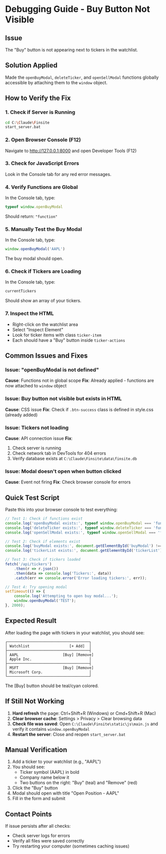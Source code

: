 # Debugging Guide - Buy Button Not Visible

## Issue
The "Buy" button is not appearing next to tickers in the watchlist.

## Solution Applied
Made the `openBuyModal`, `deleteTicker`, and `openSellModal` functions globally accessible by attaching them to the `window` object.

## How to Verify the Fix

### 1. Check if Server is Running
```bash
cd C:\Claude\Finsite
start_server.bat
```

### 2. Open Browser Console (F12)
Navigate to http://127.0.0.1:8000 and open Developer Tools (F12)

### 3. Check for JavaScript Errors
Look in the Console tab for any red error messages.

### 4. Verify Functions are Global
In the Console tab, type:
```javascript
typeof window.openBuyModal
```
Should return: `"function"`

### 5. Manually Test the Buy Modal
In the Console tab, type:
```javascript
window.openBuyModal('AAPL')
```
The buy modal should open.

### 6. Check if Tickers are Loading
In the Console tab, type:
```javascript
currentTickers
```
Should show an array of your tickers.

### 7. Inspect the HTML
- Right-click on the watchlist area
- Select "Inspect Element"
- Look for ticker items with class `ticker-item`
- Each should have a "Buy" button inside `ticker-actions`

## Common Issues and Fixes

### Issue: "openBuyModal is not defined"
**Cause**: Functions not in global scope
**Fix**: Already applied - functions are now attached to `window` object

### Issue: Buy button not visible but exists in HTML
**Cause**: CSS issue
**Fix**: Check if `.btn-success` class is defined in style.css (already added)

### Issue: Tickers not loading
**Cause**: API connection issue
**Fix**: 
1. Check server is running
2. Check network tab in DevTools for 404 errors
3. Verify database exists at `C:\Claude\Finsite\data\finsite.db`

### Issue: Modal doesn't open when button clicked
**Cause**: Event not firing
**Fix**: Check browser console for errors

## Quick Test Script

Paste this into your browser console to test everything:

```javascript
// Test 1: Check if functions exist
console.log('openBuyModal exists:', typeof window.openBuyModal === 'function');
console.log('deleteTicker exists:', typeof window.deleteTicker === 'function');
console.log('openSellModal exists:', typeof window.openSellModal === 'function');

// Test 2: Check if elements exist
console.log('buyModal exists:', document.getElementById('buyModal') !== null);
console.log('tickerList exists:', document.getElementById('tickerList') !== null);

// Test 3: Check if tickers loaded
fetch('/api/tickers')
    .then(r => r.json())
    .then(data => console.log('Tickers:', data))
    .catch(err => console.error('Error loading tickers:', err));

// Test 4: Try opening modal
setTimeout(() => {
    console.log('Attempting to open buy modal...');
    window.openBuyModal('TEST');
}, 2000);
```

## Expected Result

After loading the page with tickers in your watchlist, you should see:

```
┌─────────────────────────────────────┐
│ Watchlist                  [+ Add]  │
├─────────────────────────────────────┤
│ AAPL                    [Buy] [Remove]
│ Apple Inc.                          │
├─────────────────────────────────────┤
│ MSFT                    [Buy] [Remove]
│ Microsoft Corp.                     │
└─────────────────────────────────────┘
```

The [Buy] button should be teal/cyan colored.

## If Still Not Working

1. **Hard refresh** the page: Ctrl+Shift+R (Windows) or Cmd+Shift+R (Mac)
2. **Clear browser cache**: Settings > Privacy > Clear browsing data
3. **Check file was saved**: Open `C:\Claude\Finsite\static\js\main.js` and verify it contains `window.openBuyModal`
4. **Restart the server**: Close and reopen `start_server.bat`

## Manual Verification

1. Add a ticker to your watchlist (e.g., "AAPL")
2. You should see:
   - Ticker symbol (AAPL) in bold
   - Company name below it
   - Two buttons on the right: "Buy" (teal) and "Remove" (red)
3. Click the "Buy" button
4. Modal should open with title "Open Position - AAPL"
5. Fill in the form and submit

## Contact Points

If issue persists after all checks:
- Check server logs for errors
- Verify all files were saved correctly
- Try restarting your computer (sometimes caching issues)
